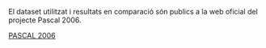El dataset utilitzat i resultats en comparació són publics a la web oficial del projecte Pascal 2006.


[PASCAL 2006](http://host.robots.ox.ac.uk/pascal/VOC/voc2006/index.html)
